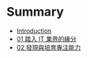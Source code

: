 # Summary

* [Introduction](README.md)
* [01 踏入 IT 業界的緣分](01.md)
* [02 發現與培育專注能力](02_fa_xian_yu_pei_yu_zhuan_zhu_neng_li.md)

